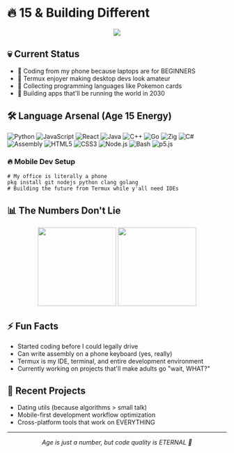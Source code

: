 # 🔥 15 & Building Different

<div align="center">
  <img src="https://readme-typing-svg.herokuapp.com/?lines=Mobile+Development+Warrior;Termux+Terminal+Master;15+Years+Old+%7C+Infinite+Languages&center=true&width=500&height=45">
</div>

## 💀 Current Status
- 🚀 Coding from my phone because laptops are for BEGINNERS
- 📱 Termux enjoyer making desktop devs look amateur
- 🧠 Collecting programming languages like Pokemon cards
- 🎯 Building apps that'll be running the world in 2030

## 🛠️ Language Arsenal (Age 15 Energy)
![Python](https://img.shields.io/badge/-Python-3776AB?style=for-the-badge&logo=python&logoColor=white)
![JavaScript](https://img.shields.io/badge/-JavaScript-F7DF1E?style=for-the-badge&logo=javascript&logoColor=black)
![React](https://img.shields.io/badge/-React-61DAFB?style=for-the-badge&logo=react&logoColor=black)
![Java](https://img.shields.io/badge/-Java-007396?style=for-the-badge&logo=java&logoColor=white)
![C++](https://img.shields.io/badge/-C++-00599C?style=for-the-badge&logo=cplusplus&logoColor=white)
![Go](https://img.shields.io/badge/-Go-00ADD8?style=for-the-badge&logo=go&logoColor=white)
![Zig](https://img.shields.io/badge/-Zig-F7A41D?style=for-the-badge&logo=zig&logoColor=white)
![C#](https://img.shields.io/badge/-C%23-239120?style=for-the-badge&logo=csharp&logoColor=white)
![Assembly](https://img.shields.io/badge/-Assembly-525252?style=for-the-badge&logo=assemblyscript&logoColor=white)
![HTML5](https://img.shields.io/badge/-HTML5-E34F26?style=for-the-badge&logo=html5&logoColor=white)
![CSS3](https://img.shields.io/badge/-CSS3-1572B6?style=for-the-badge&logo=css3&logoColor=white)
![Node.js](https://img.shields.io/badge/-Node.js-339933?style=for-the-badge&logo=node.js&logoColor=white)
![Bash](https://img.shields.io/badge/-Bash-4EAA25?style=for-the-badge&logo=gnu-bash&logoColor=white)
![p5.js](https://img.shields.io/badge/-p5.js-ED225D?style=for-the-badge&logo=p5.js&logoColor=white)

### 🔥 Mobile Dev Setup

    # My office is literally a phone
    pkg install git nodejs python clang golang
    # Building the future from Termux while y'all need IDEs

## 📊 The Numbers Don't Lie
<div align="center">
  <img height="180em" src="https://github-readme-stats.vercel.app/api?username=minecrafthecker77&show_icons=true&theme=radical&include_all_commits=true&count_private=true"/>
  <img height="180em" src="https://github-readme-stats.vercel.app/api/top-langs/?username=minecrafthecker77&layout=compact&langs_count=16&theme=radical"/>
</div>

## ⚡ Fun Facts
- Started coding before I could legally drive
- Can write assembly on a phone keyboard (yes, really)
- Termux is my IDE, terminal, and entire development environment
- Currently working on projects that'll make adults go "wait, WHAT?"

## 🎯 Recent Projects
- Dating utils (because algorithms > small talk)
- Mobile-first development workflow optimization
- Cross-platform tools that work on EVERYTHING

---
<div align="center">
  <i>Age is just a number, but code quality is ETERNAL 🚀</i>
	</div></i></div>
